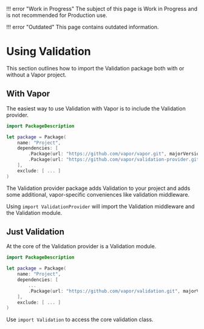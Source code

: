 !!! error "Work in Progress"
    The subject of this page is Work in Progress and is not recommended for Production use.

!!! error "Outdated"
    This page contains outdated information.

# Using Validation

This section outlines how to import the Validation package both with or without a Vapor project.

## With Vapor

The easiest way to use Validation with Vapor is to include the Validation provider. 

```swift
import PackageDescription

let package = Package(
    name: "Project",
    dependencies: [
        .Package(url: "https://github.com/vapor/vapor.git", majorVersion: 2),
        .Package(url: "https://github.com/vapor/validation-provider.git", majorVersion: 1)
    ],
    exclude: [ ... ]
)
```

The Validation provider package adds Validation to your project and adds some additional, vapor-specific conveniences like validation middleware. 

Using `import ValidationProvider` will import the Validation middleware and the Validation module. 

## Just Validation

At the core of the Validation provider is a Validation module.

```swift
import PackageDescription

let package = Package(
    name: "Project",
    dependencies: [
        ...
        .Package(url: "https://github.com/vapor/validation.git", majorVersion: 1)
    ],
    exclude: [ ... ]
)
```

Use `import Validation` to access the core validation class.
